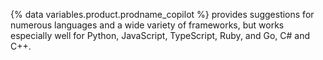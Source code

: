 {% data variables.product.prodname_copilot %} provides suggestions for numerous languages and a wide variety of frameworks, but works especially well for Python, JavaScript, TypeScript, Ruby, and Go, C# and C++.
